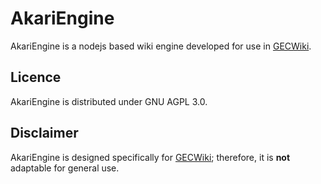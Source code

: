 # AkariEngine
AkariEngine is a nodejs based wiki engine developed for use in [GECWiki](https://gecwiki.kr).

## Licence
AkariEngine is distributed under GNU AGPL 3.0.

## Disclaimer
AkariEngine is designed specifically for [GECWiki](https://gecwiki.kr); therefore, it is __not__ adaptable for general use.

